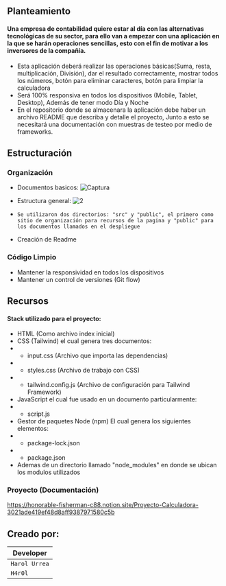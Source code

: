 ## Planteamiento
#### Una empresa de contabilidad quiere estar al día con las alternativas tecnológicas de su sector, para ello van a empezar con una aplicación en la que se harán operaciones sencillas, esto con el fin de motivar a los inversores de la compañía.
- Esta aplicación deberá realizar las operaciones básicas(Suma, resta, multiplicación, División), dar el resultado correctamente, mostrar todos los números, botón para eliminar caracteres, botón para limpiar la calculadora
- Será 100% responsiva en todos los dispositivos (Mobile, Tablet, Desktop), Además de tener modo Día y Noche
- En el repositorio donde se almacenara la aplicación debe haber un archivo README que describa y detalle el proyecto, Junto a esto se necesitará una documentación con muestras de testeo por medio de frameworks.

## Estructuración

### Organización
+ Documentos basicos:
![Captura](https://user-images.githubusercontent.com/65699208/201573516-0be7fe8a-3c9b-48b0-ab17-16187c38c244.PNG)
+ Estructura general: 
![2](https://user-images.githubusercontent.com/65699208/201573640-36c319e6-8c7d-4bea-bb32-ba076666d3f3.PNG)
+ `Se utilizaron dos directorios: "src" y "public", el primero como sitio de organización para recursos de la pagina y "public" para los documentos llamados en el despliegue`

+ Creación de Readme

### Código Limpio
+ Mantener la responsividad en todos los dispositivos
+ Mantener un control de versiones (Git flow)

## Recursos

#### Stack utilizado para el proyecto:
+ HTML (Como archivo index inicial)
+ CSS (Tailwind) el cual genera tres documentos:
+ - input.css (Archivo que importa las dependencias)
+ - styles.css (Archivo de trabajo con CSS)
+ - tailwind.config.js (Archivo de configuración para Tailwind Framework)
+ JavaScript el cual fue usado en un documento particularmente:
+ - script.js
+ Gestor de paquetes Node (npm) El cual genera los siguientes elementos:
+ - package-lock.json
+ - package.json
+ Ademas de un directorio llamado "node_modules" en donde se ubican los modulos utilizados

### Proyecto (Documentación)
https://honorable-fisherman-c88.notion.site/Proyecto-Calculadora-3021ade419ef48d8aff9387971580c5b


## Creado por:
|  Developer  |
|-------------|
|`Harol Urrea`|
|   `H4r0l`   |
